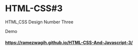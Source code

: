 # HTML-CSS#3
HTML,CSS Design Number Three

Demo
#### https://ramezwagih.github.io/HTML-CSS-And-Javascript-3/
